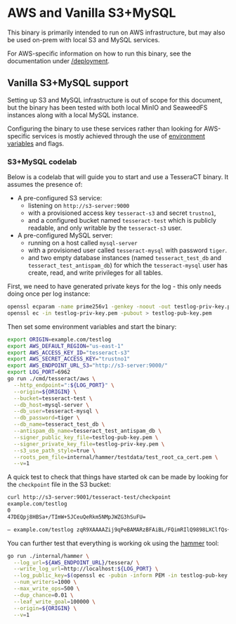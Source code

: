 # AWS and Vanilla S3+MySQL

This binary is primarily intended to run on AWS infrastructure, but may also be used
on-prem with local S3 and MySQL services.

For AWS-specific information on how to run this binary, see the documentation under
[/deployment](/deployment).

## Vanilla S3+MySQL support

Setting up S3 and MySQL infrastructure is out of scope for this document, but the binary
has been tested with both local MinIO and SeaweedFS instances along with a local MySQL
instance.

Configuring the binary to use these services rather than looking for AWS-specific services
is mostly achieved through the use of
[environment variables](https://docs.aws.amazon.com/sdk-for-go/v2/developer-guide/configure-gosdk.html#:~:text=profile%20you%20specify.-,Environment%20Variables,-By%20default%2C%20the)
and flags.

### S3+MySQL codelab

Below is a codelab that will guide you to start and use a TesseraCT binary. It
assumes the presence of:

- A pre-configured S3 service:
  + listening on `http://s3-server:9000`
  + with a provisioned access key `tesseract-s3` and secret `trustno1`,
  + and a configured bucket named `tesseract-test` which is publicly readable, and only writable by the `tesseract-s3` user.
- A pre-configured MySQL server:
  + running on a host called `mysql-server`
  + with a provisioned user called `tesseract-mysql` with password `tiger`.
  + and two empty database instances (named `tesseract_test_db` and `tesseract_test_antispam_db`) for which the `tesseract-mysql` user has create, read, and write privileges for all tables.

First, we need to have generated private keys for the log - this only needs doing once per log instance:

```bash
openssl ecparam -name prime256v1 -genkey -noout -out testlog-priv-key.pem
openssl ec -in testlog-priv-key.pem -pubout > testlog-pub-key.pem
```

Then set some environment variables and start the binary:

```bash
export ORIGIN=example.com/testlog
export AWS_DEFAULT_REGION="us-east-1"
export AWS_ACCESS_KEY_ID="tesseract-s3"
export AWS_SECRET_ACCESS_KEY="trustno1"
export AWS_ENDPOINT_URL_S3="http://s3-server:9000/"
export LOG_PORT=6962
go run ./cmd/tesseract/aws \
  --http_endpoint=":${LOG_PORT}" \
  --origin=${ORIGIN} \
  --bucket=tesseract-test \
  --db_host=mysql-server \
  --db_user=tesseract-mysql \
  --db_password=tiger \
  --db_name=tesseract_test_db \
  --antispam_db_name=tesseract_test_antispam_db \
  --signer_public_key_file=testlog-pub-key.pem \
  --signer_private_key_file=testlog-priv-key.pem \
  --s3_use_path_style=true \
  --roots_pem_file=internal/hammer/testdata/test_root_ca_cert.pem \
  --v=1
```

A quick test to check that things have started ok can be made by looking for the `checkpoint` file in the
S3 bucket:

```bash
curl http://s3-server:9001/tesseract-test/checkpoint
example.com/testlog
0
47DEQpj8HBSa+/TImW+5JCeuQeRkm5NMpJWZG3hSuFU=

— example.com/testlog zqR9XAAAAZij9qPeBAMARzBFAiBL/FQimRIlQ9898LXClfQs+Lnx+iUiKemU8Vy0vZTdcQIhANfdCSKE3afv/PyRbgOj/jiDe65DSTLGh4ir67qusqMB
```

You can further test that everything is working ok using the [hammer](/internal/hammer) tool:

```bash
go run ./internal/hammer \
  --log_url=${AWS_ENDPOINT_URL}/tessera/ \
  --write_log_url=http://localhost:${LOG_PORT} \
  --log_public_key=$(openssl ec -pubin -inform PEM -in testlog-pub-key.pem -outform der | base64 -w 0) \
  --num_writers=1000 \
  --max_write_ops=500 \
  --dup_chance=0.01 \
  --leaf_write_goal=100000 \
  --origin=${ORIGIN} \
  --v=1
```

